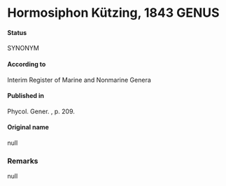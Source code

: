 # Hormosiphon Kützing, 1843 GENUS

#### Status
SYNONYM

#### According to
Interim Register of Marine and Nonmarine Genera

#### Published in
Phycol. Gener. , p. 209.

#### Original name
null

### Remarks
null